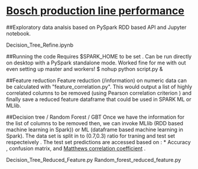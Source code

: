 # [Bosch production line performance](https://www.kaggle.com/c/bosch-production-line-performance)


##Exploratory data analsis based on PySpark RDD based API and Jupyter notebook.

Decision_Tree_Refine.ipynb	

##Running the code 
Requires $SPARK_HOME to be set . Can be run directly on desktop with a PySpark standalone mode. Worked fine for me with out even setting up master and workers! 
$ nohup python script.py &

##Feature reduction
Feature reduction (/information) on numeric data can be calculated with "feature_correlation.py". This would output a list of highly correlated  columns to be removed (using Pearson correlation criterion ) and finally save a reduced feature dataframe that could be used in SPARK ML or MLlib.

##Decision tree / Random Forest / GBT
Once we have the information for the list of columns to be removed then, we can invoke MLlib (RDD based machine learning in Spark)) or  ML (dataframe based machine learning in Spark). The data set is split in to (0.7,0.3) ratio for traning and test set respecteively . The test set predictions are accessed based on : * Accuracy , confusion matrix, and [Matthews correlation coefficient](https://en.wikipedia.org/wiki/Matthews_correlation_coefficient) . 

Decision_Tree_Reduced_Feature.py
Random_forest_reduced_feature.py 
